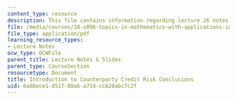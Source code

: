 ```yaml
---
content_type: resource
description: This file contains information regarding lecture 26 notes.
file: /media/courses/18-s096-topics-in-mathematics-with-applications-in-finance-fall-2013/6a88ece1d51780a6a719cc620abc7c2f_MIT18_S096F13_lecnote26.pdf
file_type: application/pdf
learning_resource_types:
- Lecture Notes
ocw_type: OCWFile
parent_title: Lecture Notes & Slides
parent_type: CourseSection
resourcetype: Document
title: Introduction to Counterparty Credit Risk Conclusions
uid: 6a88ece1-d517-80a6-a719-cc620abc7c2f
---
```

